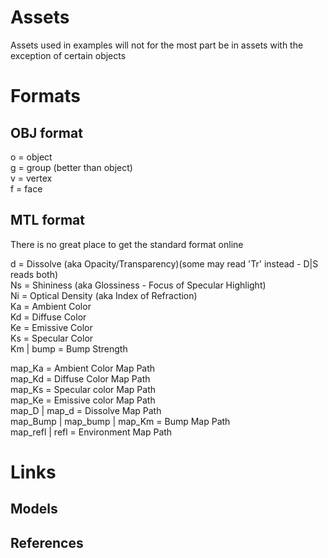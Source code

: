 # Assets
Assets used in examples will not for the most part be in assets with the exception of certain objects

# Formats

## OBJ format
o = object  
g = group (better than object)  
v = vertex  
f = face  

## MTL format
There is no great place to get the standard format online

d = Dissolve (aka Opacity/Transparency)(some may read 'Tr' instead - D|S reads both)  
Ns = Shininess (aka Glossiness - Focus of Specular Highlight)  
Ni = Optical Density (aka Index of Refraction)  
Ka = Ambient Color  
Kd = Diffuse Color  
Ke = Emissive Color  
Ks = Specular Color  
Km | bump = Bump Strength  

map_Ka = Ambient Color Map Path  
map_Kd = Diffuse Color Map Path  
map_Ks = Specular color Map Path  
map_Ke = Emissive color Map Path  
map_D | map_d = Dissolve Map Path  
map_Bump | map_bump | map_Km = Bump Map Path  
map_refl | refl = Environment Map Path  

# Links

## Models

## References